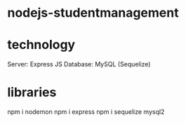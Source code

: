 # nodejs-studentmanagement

# technology
Server: Express JS
Database: MySQL (Sequelize)

# libraries
npm i nodemon
npm i express
npm i sequelize mysql2